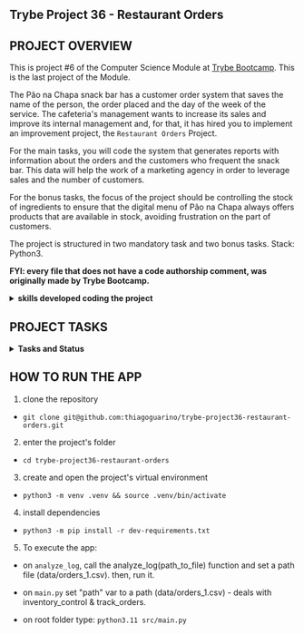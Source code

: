 ## Trybe Project 36 - Restaurant Orders


## PROJECT OVERVIEW

  This is project #6 of the Computer Science Module at [Trybe Bootcamp](https://www.betrybe.com/). This is the last project of the Module.

  The Pão na Chapa snack bar has a customer order system that saves the name of the person, the order placed and the day of the week of the service. The cafeteria's management wants to increase its sales and improve its internal management and, for that, it has hired you to implement an improvement project, the `Restaurant Orders` Project.
  
  For the main tasks, you will code the system that generates reports with information about the orders and the customers who frequent the snack bar. This data will help the work of a marketing agency in order to leverage sales and the number of customers.

  For the bonus tasks, the focus of the project should be controlling the stock of ingredients to ensure that the digital menu of Pão na Chapa always offers products that are available in stock, avoiding frustration on the part of customers.
  
  The project is structured in two mandatory task and two bonus tasks. Stack: Python3.

  <strong>FYI: every file that does not have a code authorship comment, was originally made by Trybe Bootcamp.</strong>

  <details>
    <summary>
      <b>skills developed coding the project</b>
    </summary>
    <ul>
      <li>work with Hashmaps and Dict</li>
      <li>work with Sets</li>
    </ul>
  </details>

## PROJECT TASKS

<details>
  <summary>
    <b>Tasks and Status</b>
  </summary>

  *description* | *status*
  --- | :---:
  1.1 - when executing the `analyze_log` method, the data is correctly filled in the `data/mkt_campaign.txt` file | :heavy_check_mark:
  1.2 - when executing the `analyze_log` method with a non-existent file, the method returns an error | :heavy_check_mark:
  1.3 - when executing the `analyze_log` method with an invalid extension, the method returns an error | :heavy_check_mark:
  2.1 - when instantiating the `TrackOrders` class for the first time, the len() method returns the number of orders equal to zero | :heavy_check_mark:
  2.2 - when executing the `add_new_order` method, the method must add an order | :heavy_check_mark:
  2.3 - when executing `get_most_ordered_dish_per_costumer`, the method returns the most ordered dish | :heavy_check_mark:
  2.4 - when executing `get_never_ordered_per_costumer`, the method returns the order that the customer never madez | :heavy_check_mark:
  2.5 - when executing `get_days_never_visited_per_costumer`, the method returns the days that the customer never visited | :heavy_check_mark:
  2.6 - when executing the `get_busiest_day` method, the method returns the busiest day | :heavy_check_mark:
  2.7 - when executing the `get_least_busy_day` method, the method returns the least busy day | :heavy_check_mark:
  3.1 - when executing the `get_quantities_to_buy` method, the method returns the updated list of ingredients | :heavy_check_mark:
  3.2 - when executing the `get_quantities_to_buy` method, the method returns the amount of ingredients that need to be bought for hamburger | :heavy_check_mark:
  3.3 - when executing the `get_quantities_to_buy` method, the method returns the updated list of ingredients that use different recipes | :heavy_check_mark:
  4.1 - when executing the `add_new_order` method for an order with a dish that does not have enough ingredients in stock, the method returns False | :heavy_check_mark:
  4.2 - when executing the `get_available_dishes` method, the method returns all the dishes that have enough ingredients for their preparation | :heavy_check_mark:
  4.3 - when executing the `get_available_dishes` method, the method does not return dishes whose ingredients are not enough for their preparation | :heavy_check_mark:

</details>


## HOW TO RUN THE APP

  1. clone the repository

  - `git clone git@github.com:thiagoguarino/trybe-project36-restaurant-orders.git`
  
  2. enter the project's folder 

  - `cd trybe-project36-restaurant-orders`

  3. create and open the project's virtual environment

  - `python3 -m venv .venv && source .venv/bin/activate`
  
  4. install dependencies

  - `python3 -m pip install -r dev-requirements.txt`

  5. To execute the app:
  
  - on `analyze_log`, call the analyze_log(path_to_file) function and set a path file (data/orders_1.csv). then, run it.
  
  - on `main.py` set "path" var to a path (data/orders_1.csv) - deals with inventory_control & track_orders.
  
  - on root folder type: `python3.11 src/main.py`
